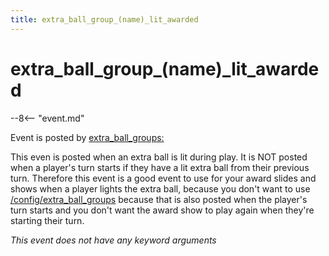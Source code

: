 ```yaml
---
title: extra_ball_group_(name)_lit_awarded
---
```


# extra_ball_group_(name)\_lit_awarded


--8<-- "event.md"

Event is posted by [extra_ball_groups:](../config/extra_ball_groups.md)

This even is posted when an extra ball is lit during play. It is NOT
posted when a player's turn starts if they have a lit extra ball from
their previous turn. Therefore this event is a good event to use for
your award slides and shows when a player lights the extra ball, because
you don't want to use
[/config/extra_ball_groups](extra_ball_group_extra_ball_group_lit.md)
because that is also posted when the player's turn starts and you
don't want the award show to play again when they're starting their
turn.

*This event does not have any keyword arguments*
